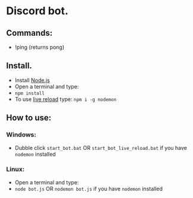 # Discord bot.

## Commands:
- !ping (returns pong)

## Install.
- Install [Node.js](https://nodejs.org/en/)  
- Open a terminal and type:
- ``` npm install ```
- To use [live reload](https://nodemon.io/) type: ``` npm i -g nodemon ```

## How to use:
### Windows:
- Dubble click ``` start_bot.bat ``` OR ``` start_bot_live_reload.bat ``` if you have ``` nodemon ``` installed

### Linux:
- Open a terminal and type:
- ``` node bot.js ``` OR ``` nodemon bot.js ``` if you have ``` nodemon ``` installed
